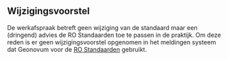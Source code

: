 ## Wijzigingsvoorstel 

De werkafspraak betreft geen wijziging van de standaard maar een (dringend) advies de RO Standaarden toe te passen in de praktijk. Om deze reden is er geen wijzigingsvoorstel opgenomen in het meldingen systeem dat Geonovum voor de [RO Standaarden](https://www.geonovum.nl/geo-standaarden/ro-standaarden-ruimtelijke-ordening) gebruikt. 

